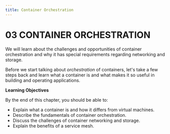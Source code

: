 ```yaml
---
title: Container Orchestration
---
```


# 03 CONTAINER ORCHESTRATION

We will learn about the challenges and opportunities of container orchestration and why it has special requirements regarding networking and storage.

Before we start talking about _orchestration_ of containers, let's take a few steps back and learn what a container is and what makes it so useful in building and operating applications.

<!--
**Index**

1. [Introduction](3_1.md)
2. [Use of Containers](3_2.md)
3. [Container Basics](3_3.md)
4. [Running Containers](3_4.md)
5. [Building Container Images](3_5.md)
6. [Security](3_6.md)
7. [Container Orchestration Fundamentals](3_7.md)
8. [Networking](3_8.md)
9. [Service Discovery & DNS](3_9.md)
10. [Service Mesh](3_10.md)
11. [Storage](3_11.md)
12. [Additional Resources](3_12.md)
-->
**Learning Objectives**

By the end of this chapter, you should be able to:

-   Explain what a container is and how it differs from virtual machines.
-   Describe the fundamentals of container orchestration.
-   Discuss the challenges of container networking and storage.
-   Explain the benefits of a service mesh.